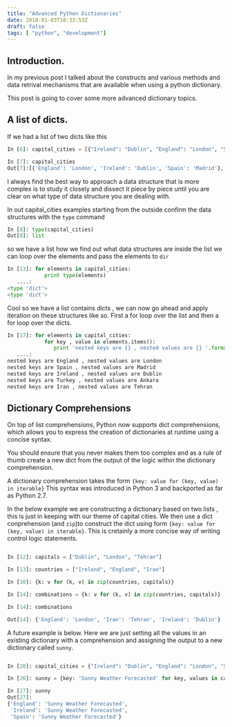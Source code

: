 ```yaml
---
title: "Advanced Python Dictionaries"
date: 2018-01-03T18:33:53Z
draft: false
tags: [ "python", "development"]
---
```

## Introduction.

In my previous post I talked about the constructs and various methods and data retrival mechanisms that are available when using a python dictionary.

This post is going to cover some more advanced dictionary topics.

## A list of dicts.

If we had a list of two  dicts like this

```python
In [6]: capital_cities = [{"Ireland": "Dublin", "England": "London", "Spain": "Madrid"},{"Iran": "Tehran", "Turkey":"Ankara"}]

In [7]: capital_cities                                                                               
Out[7]:[{'England': 'London', 'Ireland': 'Dublin', 'Spain': 'Madrid'}, {'Iran': 'Tehran', 'Turkey': 'Ankara'}]
```

I always find the best way to approach a data structure that is more complex is to study it closely and dissect it piece by piece until you are clear on what type of data structure you are dealing with.

In out capital_cities examples starting from the outside confirm the data structures
with the ```type``` command

 ```python
 In [8]: type(capital_cities)
 Out[8]: list

 ```
so we have a list how we find out what data structures are inside the list we can loop over the elements and pass the elements to ```dir```

```python
In [13]: for elements in capital_cities:
            print type(elements)
   ....:
<type 'dict'>
<type 'dict'>

```

Cool so we have a list contains dicts , we can now go ahead and apply iteration on these structures like so. First a for loop over the list and then a for loop over the dicts.

```python
In [17]: for elements in capital_cities:
            for key , value in elements.items():
               print 'nested keys are {} , nested values are {} '.format(key, value)
   ....:
nested keys are England , nested values are London
nested keys are Spain , nested values are Madrid
nested keys are Ireland , nested values are Dublin
nested keys are Turkey , nested values are Ankara
nested keys are Iran , nested values are Tehran
```

## Dictionary Comprehensions

On top of list comprehensions, Python now supports dict comprehensions, which allows you to express the creation of dictionaries at runtime using a concise syntax.

You should ensure that you never makes them too complex and as a rule of thumb create a new dict from the output of the logic within the dictionary comprehension.

A dictionary comprehension takes the form `{key: value for (key, value) in iterable}` This syntax was introduced in Python 3 and backported as far as Python 2.7.

In the below example we are constructing a dictionary based on two lists , this is just in keeping with our theme of capital cities. We then use a dict conprehension (and `zip`)to construct the dict using form  `{key: value for (key, value) in iterable}`. This is cretainly a more concise way of writing control logic statements.

```python

In [12]: capitals = ["Dublin", "London", "Tehran"]

In [13]: countries = ["Ireland", "England", "Iran"]

In [10]: {k: v for (k, v) in zip(countries, capitals)}

In [14]: combinations = {k: v for (k, v) in zip(countries, capitals)}

In [14]: combinations

Out[14]: {'England': 'London', 'Iran': 'Tehran', 'Ireland': 'Dublin'}

```

A future example is below. Here we are just setting all the values in an existing dictionary with a comprehension and assigning the output
to a new dictionary called `sunny`.

```python

In [28]: capital_cities = {"Ireland": "Dublin", "England": "London", "Spain": "Madrid"}

In [26]: sunny = {key: 'Sunny Weather Forecasted' for key, values in capital_cities.items()}

In [27]: sunny
Out[27]:
{'England': 'Sunny Weather Forecasted',
 'Ireland': 'Sunny Weather Forecasted',
 'Spain': 'Sunny Weather Forecasted'}

```
